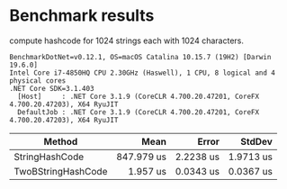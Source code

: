 # Benchmark results
compute hashcode for 1024 strings each with 1024 characters.

```
BenchmarkDotNet=v0.12.1, OS=macOS Catalina 10.15.7 (19H2) [Darwin 19.6.0]
Intel Core i7-4850HQ CPU 2.30GHz (Haswell), 1 CPU, 8 logical and 4 physical cores
.NET Core SDK=3.1.403
  [Host]     : .NET Core 3.1.9 (CoreCLR 4.700.20.47201, CoreFX 4.700.20.47203), X64 RyuJIT
  DefaultJob : .NET Core 3.1.9 (CoreCLR 4.700.20.47201, CoreFX 4.700.20.47203), X64 RyuJIT
```

|             Method |       Mean |     Error |    StdDev |
|------------------- |-----------:|----------:|----------:|
|     StringHashCode | 847.979 us | 2.2238 us | 1.9713 us |
| TwoBStringHashCode |   1.957 us | 0.0343 us | 0.0367 us |
